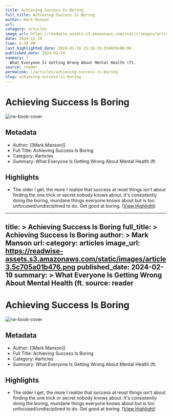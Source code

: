 ```yaml
---
title: Achieving Success Is Boring
full_title: Achieving Success Is Boring
author: Mark Manson
url: 
category: articles
image_url: https://readwise-assets.s3.amazonaws.com/static/images/article3.5c705a01b476.png
date: 2024-12-29
time: 6:39 PM
last_highlighted_date: 2024-02-19 15:16:19.034028+00:00
published_date: 2024-02-19
summary: |
  What Everyone Is Getting Wrong About Mental Health (ft.
source: reader
permalink: l/articles/achieving-success-is-boring
slug: achieving-success-is-boring
---
```

# Achieving Success Is Boring

![rw-book-cover](https://readwise-assets.s3.amazonaws.com/static/images/article3.5c705a01b476.png)

## Metadata
- Author: [[Mark Manson]]
- Full Title: Achieving Success Is Boring
- Category: #articles
- Summary: What Everyone Is Getting Wrong About Mental Health (ft.

## Highlights
- The older I get, the more I realize that success at most things isn't about finding the one trick or secret nobody knows about.
  It's consistently doing the boring, mundane things everyone knows about but is too unfocused/undisciplined to do.
  Get good at boring. ([View Highlight](https://read.readwise.io/read/01hq0z0y3e9tndkc7bhty4exs3))


---
title: >
  Achieving Success Is Boring
full_title: >
  Achieving Success Is Boring
author: >
  Mark Manson
url: 
category: articles
image_url: https://readwise-assets.s3.amazonaws.com/static/images/article3.5c705a01b476.png
published_date: 2024-02-19
summary: >
  What Everyone Is Getting Wrong About Mental Health (ft.
source: reader
---
# Achieving Success Is Boring

![rw-book-cover](https://readwise-assets.s3.amazonaws.com/static/images/article3.5c705a01b476.png)

## Metadata
- Author: [[Mark Manson]]
- Full Title: Achieving Success Is Boring
- Category: #articles
- Summary: What Everyone Is Getting Wrong About Mental Health (ft.

## Highlights
- The older I get, the more I realize that success at most things isn't about finding the one trick or secret nobody knows about.
  It's consistently doing the boring, mundane things everyone knows about but is too unfocused/undisciplined to do.
  Get good at boring. ([View Highlight](https://read.readwise.io/read/01hq0z0y3e9tndkc7bhty4exs3))


